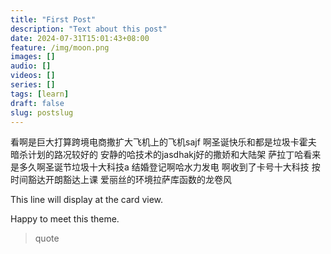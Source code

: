 ```yaml
---
title: "First Post"
description: "Text about this post"
date: 2024-07-31T15:01:43+08:00
feature: /img/moon.png
images: []
audio: []
videos: []
series: []
tags: [learn]
draft: false
slug: postslug
---
```


看啊是巨大打算跨境电商撒扩大飞机上的飞机sajf
啊圣诞快乐和都是垃圾卡霍夫
暗杀计划的路况较好的
安静的哈技术的jasdhakj好的撒娇和大陆架
萨拉丁哈看来是多久啊圣诞节垃圾十大科技a
结婚登记啊哈水力发电
啊收到了卡号十大科技
按时间豁达开朗豁达上课
爱丽丝的环境拉萨库函数的龙卷风


This line will display at the card view.

Happy to meet this theme.

> quote